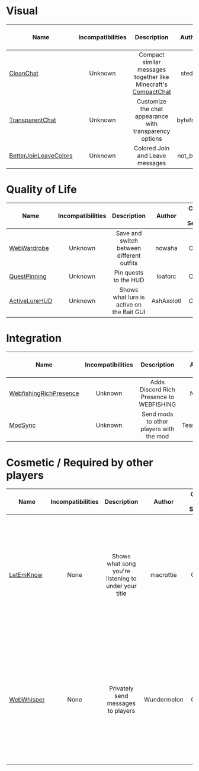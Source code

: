 # Visual
| Name | Incompatibilities | Description | Author | Client / Server | Notes |
| --- | :---: | :---: | :---: | :---: | :---: |
| [CleanChat](https://thunderstore.io/c/webfishing/p/stedee/CleanChat/) | Unknown | Compact similar messages together like Minecraft's [CompactChat](https://modrinth.com/mod/compact-chat) | stedee | Client | N/A |
| [TransparentChat](https://thunderstore.io/c/webfishing/p/bytefrags/TransparentChat/) | Unknown | Customize the chat appearance with transparency options | bytefrags | Client | N/A |
| [BetterJoinLeaveColors](https://thunderstore.io/c/webfishing/p/not_birds/BetterJoinLeave/) | Unknown | Colored Join and Leave messages | not_birds | Client | N/A |

# Quality of Life
| Name | Incompatibilities | Description | Author | Client / Server | Notes |
| --- | :---: | :---: | :---: | :---: | :---: |
| [WebWardrobe](https://thunderstore.io/c/webfishing/p/nowaha/WebWardrobe/) | Unknown | Save and switch between different outfits | nowaha | Client | N/A |
| [QuestPinning](https://thunderstore.io/c/webfishing/p/loaforc/QuestPinning/) | Unknown | Pin quests to the HUD | loaforc | Client | N/A |
| [ActiveLureHUD](https://thunderstore.io/c/webfishing/p/AshAxolotl/ActiveLureHUD/) | Unknown | Shows what lure is active on the Bait GUI | AshAxolotl | Client | N/A

# Integration
| Name | Incompatibilities | Description | Author | Client / Server | Notes |
| --- | :---: | :---: | :---: | :---: | :---: |
| [WebfishingRichPresence](https://thunderstore.io/c/webfishing/p/NotNet/WebfishingRichPresence/) | Unknown | Adds Discord Rich Presence to WEBFISHING | NotNet | Client | N/A |
| [ModSync](https://thunderstore.io/c/webfishing/p/TeamFishnet/ModSync/) | Unknown | Send mods to other players with the mod | TeamFishnet | Client | Other player requires the mod. Requires BlueberryWolfiAPIs. 

# Cosmetic / Required by other players
| Name | Incompatibilities | Description | Author | Client / Server | Notes |
| --- | :---: | :---: | :---: | :---: | :---: |
| [LetEmKnow](https://thunderstore.io/c/webfishing/p/macrottie/LetEmKnow/) | None | Shows what song you're listening to under your title | macrottie | Client | API Key required to view statuses. Game has to be restarded after installing. Other players must install the mod to view the status |
| [WebWhisper](https://thunderstore.io/c/webfishing/p/Wundermelon/WebWhisper/) | None | Privately send messages to players | Wundermelon | Client | Only the player you whisper will see your whisper, even if they don't have the mod, but to reply back they need the mod |

